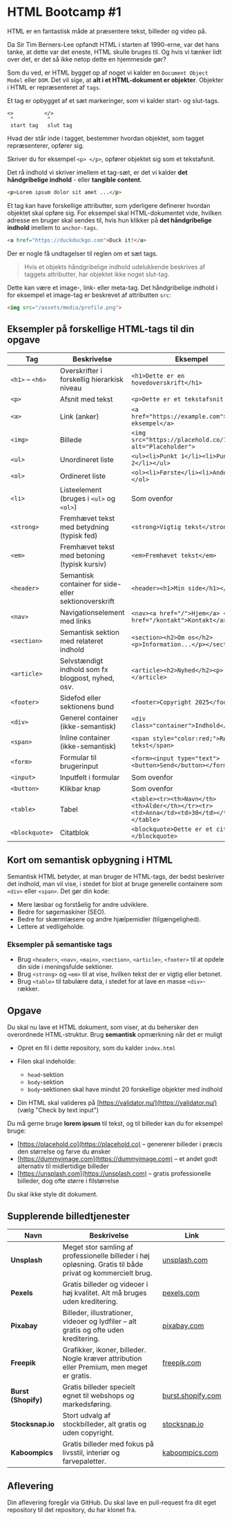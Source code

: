 # HTML Bootcamp #1

HTML er en fantastisk måde at præsentere tekst, billeder og video på.

Da Sir Tim Berners-Lee opfandt HTML i starten af 1990-erne, var det hans tanke, at dette var det eneste, HTML skulle bruges til. Og hvis vi tænker lidt over det, er det så ikke netop dette en hjemmeside gør?

Som du ved, er HTML bygget op af noget vi kalder en `Document Object Model` eller `DOM`. Det vil sige, at **alt i et HTML-dokument er objekter**. Objekter i HTML er repræsenteret af `tags`.

Et tag er opbygget af et sæt markeringer, som vi kalder start- og slut-tags.

```
<>          </>
 ^           ^
 start tag   slut tag
```

Hvad der står inde i tagget, bestemmer hvordan objektet, som tagget repræsenterer, opfører sig.

Skriver du for eksempel `<p> </p>`, opfører objektet sig som et tekstafsnit.

Det rå indhold vi skriver imellem et tag-sæt, er det vi kalder **det håndgribelige indhold** - eller **tangible content**.

```html
<p>Lorem ipsum dolor sit amet ...</p>
```

Et tag kan have forskellige attributter, som yderligere definerer hvordan objektet skal opføre sig. For eksempel skal HTML-dokumentet vide, hvilken adresse en bruger skal sendes til, hvis hun klikker på **det håndgribelige indhold** imellem to `anchor-tags`.

```html
<a href="https://duckduckgo.com">Duck it!</a>
```

Der er nogle få undtagelser til reglen om et sæt tags.

> Hvis et objekts håndgribelige indhold udelukkende beskrives af taggets attributter, har objektet ikke noget slut-tag.

Dette kan være et image-, link- eller meta-tag. Det håndgribelige indhold i for eksempel et image-tag er beskrevet af attributten `src`:

```html
<img src="/assets/media/profile.png">
```
## Eksempler på forskellige HTML-tags til din opgave

| Tag            | Beskrivelse                                             | Eksempel                                                    |
|----------------|---------------------------------------------------------|-------------------------------------------------------------|
| `<h1>` – `<h6>` | Overskrifter i forskellig hierarkisk niveau             | `<h1>Dette er en hovedoverskrift</h1>`                      |
| `<p>`          | Afsnit med tekst                                        | `<p>Dette er et tekstafsnit.</p>`                            |
| `<a>`          | Link (anker)                                           | `<a href="https://example.com">Besøg eksempel</a>`          |
| `<img>`        | Billede                                               | `<img src="https://placehold.co/150x100" alt="Placeholder">`|
| `<ul>`         | Unordineret liste                                     | `<ul><li>Punkt 1</li><li>Punkt 2</li></ul>`                 |
| `<ol>`         | Ordineret liste                                      | `<ol><li>Første</li><li>Anden</li></ol>`                     |
| `<li>`         | Listeelement (bruges i `<ul>` og `<ol>`)               | Som ovenfor                                                 |
| `<strong>`     | Fremhævet tekst med betydning (typisk fed)             | `<strong>Vigtig tekst</strong>`                              |
| `<em>`         | Fremhævet tekst med betoning (typisk kursiv)           | `<em>Fremhævet tekst</em>`                                  |
| `<header>`     | Semantisk container for side- eller sektionoverskrift  | `<header><h1>Min side</h1></header>`                         |
| `<nav>`        | Navigationselement med links                            | `<nav><a href="/">Hjem</a> <a href="/kontakt">Kontakt</a></nav>` |
| `<section>`    | Semantisk sektion med relateret indhold                 | `<section><h2>Om os</h2><p>Information...</p></section>`    |
| `<article>`    | Selvstændigt indhold som fx blogpost, nyhed, osv.       | `<article><h2>Nyhed</h2><p>...</p></article>`                |
| `<footer>`     | Sidefod eller sektionens bund                            | `<footer>Copyright 2025</footer>`                            |
| `<div>`        | Generel container (ikke-semantisk)                      | `<div class="container">Indhold</div>`                       |
| `<span>`       | Inline container (ikke-semantisk)                        | `<span style="color:red;">Rød tekst</span>`                  |
| `<form>`       | Formular til brugerinput                                 | `<form><input type="text"><button>Send</button></form>`     |
| `<input>`      | Inputfelt i formular                                    | Som ovenfor                                                |
| `<button>`     | Klikbar knap                                           | Som ovenfor                                                |
| `<table>`      | Tabel                                                  | `<table><tr><th>Navn</th><th>Alder</th></tr><tr><td>Anna</td><td>30</td></tr></table>` |
| `<blockquote>` | Citatblok                                              | `<blockquote>Dette er et citat.</blockquote>`                |


## Kort om semantisk opbygning i HTML

Semantisk HTML betyder, at man bruger de HTML-tags, der bedst beskriver det indhold, man vil vise, i stedet for blot at bruge generelle containere som `<div>` eller `<span>`. Det gør din kode:

- Mere læsbar og forståelig for andre udviklere.
- Bedre for søgemaskiner (SEO).
- Bedre for skærmlæsere og andre hjælpemidler (tilgængelighed).
- Lettere at vedligeholde.

### Eksempler på semantiske tags

- Brug `<header>`, `<nav>`, `<main>`, `<section>`, `<article>`, `<footer>` til at opdele din side i meningsfulde sektioner.
- Brug `<strong>` og `<em>` til at vise, hvilken tekst der er vigtig eller betonet.
- Brug `<table>` til tabulære data, i stedet for at lave en masse `<div>`-rækker.


## Opgave

Du skal nu lave et HTML dokument, som viser, at du behersker den overordnede HTML-struktur. Brug **semantisk** opmærkning når det er muligt 


* Opret en fil i dette repository, som du kalder `index.html`
* Filen skal indeholde:

  * `head`-sektion
  * `body`-sektion
  * `body`-sektionen skal have mindst 20 forskellige objekter med indhold
* Din HTML skal valideres på [https://validator.nu/](https://validator.nu/) (vælg "Check by text input")

Du må gerne bruge **lorem ipsum** til tekst, og til billeder kan du for eksempel bruge:

* [https://placehold.co](https://placehold.co) – genererer billeder i præcis den størrelse og farve du ønsker
* [https://dummyimage.com](https://dummyimage.com) – et andet godt alternativ til midlertidige billeder
* [https://unsplash.com](https://unsplash.com) – gratis professionelle billeder, dog ofte større i filstørrelse

Du skal ikke style dit dokument.

## Supplerende billedtjenester

| Navn                | Beskrivelse                                                                                                | Link                                           |
| ------------------- | ---------------------------------------------------------------------------------------------------------- | ---------------------------------------------- |
| **Unsplash**        | Meget stor samling af professionelle billeder i høj opløsning. Gratis til både privat og kommercielt brug. | [unsplash.com](https://unsplash.com)           |
| **Pexels**          | Gratis billeder og videoer i høj kvalitet. Alt må bruges uden kreditering.                                 | [pexels.com](https://www.pexels.com)           |
| **Pixabay**         | Billeder, illustrationer, videoer og lydfiler – alt gratis og ofte uden kreditering.                       | [pixabay.com](https://pixabay.com)             |
| **Freepik**         | Grafikker, ikoner, billeder. Nogle kræver attribution eller Premium, men meget er gratis.                  | [freepik.com](https://www.freepik.com)         |
| **Burst (Shopify)** | Gratis billeder specielt egnet til webshops og markedsføring.                                              | [burst.shopify.com](https://burst.shopify.com) |
| **Stocksnap.io**    | Stort udvalg af stockbilleder, alt gratis og uden copyright.                                               | [stocksnap.io](https://stocksnap.io)           |
| **Kaboompics**      | Gratis billeder med fokus på livsstil, interiør og farvepaletter.                                          | [kaboompics.com](https://kaboompics.com)       |

## Aflevering

Din aflevering foregår via GitHub. Du skal lave en pull-request fra dit eget repository til det repository, du har klonet fra.
